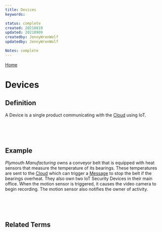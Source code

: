 ```yaml
---
title: Devices
keywords: 

status: complete
created: 20210819
updated: 20210909
createdby: JennyWrenWolf
updatedby: JennyWrenWolf

Notes: complete
---
```

[Home](../Index.md)

# Devices

## Definition
A Device is a single product communicating with the [Cloud](./Glossary/Cloud.md) using IoT.

<br>
<br>
<br>

## Example

*Plymouth Manufacturing* owns a conveyor belt that is equipped with heat sensors that measure the temperature of its bearings.  These temperatures are sent to the [Cloud](./Glossary/Cloud.md) which can trigger a [Message](./Glossary/Message.md) to stop the belt if the bearings overheat.  They also own two IoT Security Devices in their main office. When the motion sensor is triggered, it causes the video camera to begin recording.  The motion sensor also notifies the owner of activity.  

<br>
<br>
<br>

## Related Terms
